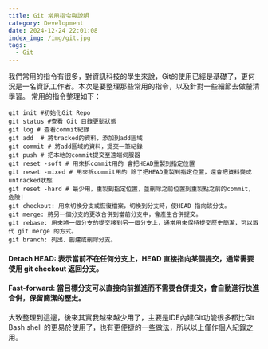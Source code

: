 ```yaml
---
title: Git 常用指令與說明
category: Development
date: 2024-12-24 22:01:08
index_img: /img/git.jpg
tags:
  - Git
---
```


我們常用的指令有很多，對資訊科技的學生來說，Git的使用已經是基礎了，更何況是一名資訊工作者。本次是要整理那些常用的指令，以及針對一些細節去做釐清學習。
常用的指令整理如下：
```shell
git init #初始化Git Repo
git status #查看 Git 目錄更動狀態
git log # 查看commit紀錄
git add  # 將tracked的資料，添加到add區域
git commit # 將add區域的資料，提交一筆紀錄
git push # 把本地的commit提交至遠端伺服器
git reset -soft # 用來拆commit用的 會把HEAD重製到指定位置
git reset -mixed # 用來拆commit用的 除了把HEAD重製到指定位置，還會把資料變成untracked狀態
git reset -hard # 最少用，重製到指定位置，並刪除之前位置到重製點之前的commit，危險!
git checkout: 用來切換分支或恢復檔案，切換到分支時，使HEAD 指向該分支。
git merge: 將另一個分支的更改合併到當前分支中，會產生合併提交。
git rebase: 用來將一個分支的提交移到另一個分支上，通常用來保持提交歷史簡潔，可以取代 git merge 的方式。
git branch: 列出、創建或刪除分支。
```

#### Detach HEAD: 表示當前不在任何分支上，HEAD 直接指向某個提交，通常需要使用 git checkout 返回分支。

#### Fast-forward: 當目標分支可以直接向前推進而不需要合併提交，會自動進行快進合併，保留簡潔的歷史。

大致整理到這邊，後來其實我越來越少用了，主要是IDE內建Git功能很多都比Git Bash shell 的更易於使用了，也有更便捷的一些做法，所以以上僅作個人紀錄之用。



